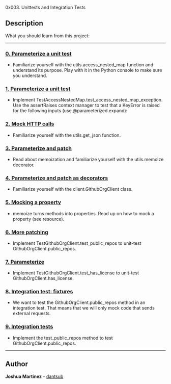 0x003. Unittests and Integration Tests

## Description

What you should learn from this project:

---

### [0. Parameterize a unit test](./test_utils.py)

* Familiarize yourself with the utils.access_nested_map function and understand its purpose. Play with it in the Python console to make sure you understand.

### [1. Parameterize a unit test](./test_utils.py)

* Implement TestAccessNestedMap.test_access_nested_map_exception. Use the assertRaises context manager to test that a KeyError is raised for the following inputs (use @parameterized.expand):

### [2. Mock HTTP calls](./test_utils.py)

* Familiarize yourself with the utils.get_json function.

### [3. Parameterize and patch](./test_utils.py)

* Read about memoization and familiarize yourself with the utils.memoize decorator.

### [4. Parameterize and patch as decorators](./test_client.py)

* Familiarize yourself with the client.GithubOrgClient class.

### [5.  Mocking a property](./test_client.py)

* memoize turns methods into properties. Read up on how to mock a property (see resource).

### [6. More patching](./test_client.py)

* Implement TestGithubOrgClient.test_public_repos to unit-test GithubOrgClient.public_repos.

### [7. Parameterize](./test_client.py)

* Implement TestGithubOrgClient.test_has_license to unit-test GithubOrgClient.has_license.

### [8. Integration test: fixtures](./test_client.py)

* We want to test the GithubOrgClient.public_repos method in an integration test. That means that we will only mock code that sends external requests.

### [9. Integration tests](./test_client.py)

* Implement the test_public_repos method to test GithubOrgClient.public_repos.

---

## Author

**Joshua Martinez** - [dantsub](https://github.com/dantsub)
